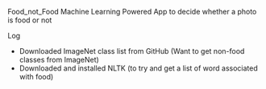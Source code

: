 Food_not_Food
Machine Learning Powered App to decide whether a photo is food or not 

Log
* Downloaded ImageNet class list from GitHub (Want to get non-food classes from ImageNet)
* Downloaded and installed NLTK (to try and get a list of word associated with food)